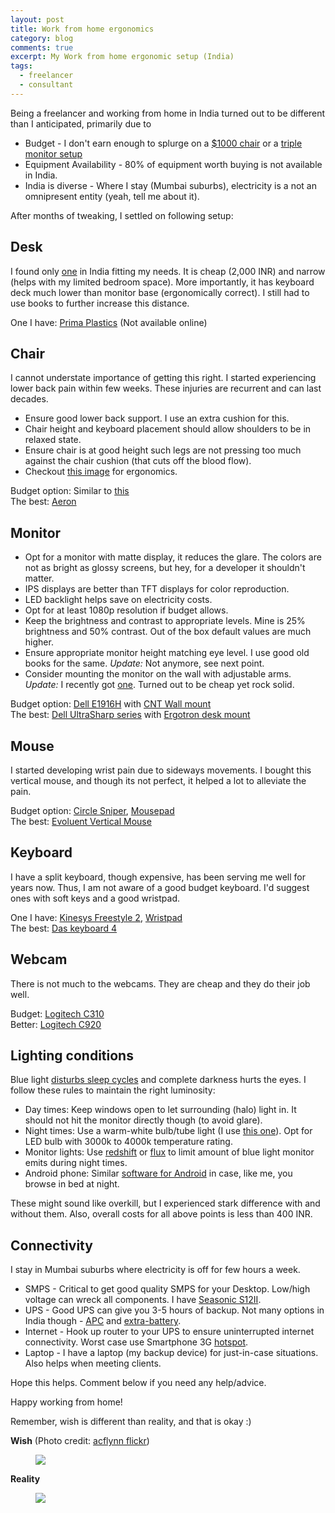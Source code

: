 ```yaml
---
layout: post
title: Work from home ergonomics
category: blog
comments: true
excerpt: My Work from home ergonomic setup (India)
tags: 
  - freelancer
  - consultant
---
```


Being a freelancer and working from home in India turned out to be different than I anticipated, primarily due to 
  
 * Budget - I don't earn enough to splurge on a [$1000 chair](http://store.hermanmiller.com/Products/Aeron-Chair) or a [triple monitor setup](https://i.ytimg.com/vi/S4RfkcM1Dx8/maxresdefault.jpg)
 * Equipment Availability - 80% of equipment worth buying is not available in India.
 * India is diverse - Where I stay (Mumbai suburbs), electricity is a not an omnipresent entity (yeah, tell me about it). 

After months of tweaking, I settled on following setup:

## Desk

I found only [one](http://www.primaplastics.com/images/product-trolleys/trolleys_computer_big.png) in India fitting my needs. It is cheap (2,000 INR) and narrow (helps with my limited bedroom space). More importantly, it has keyboard deck much lower than monitor base (ergonomically correct). I still had to use books to further increase this distance.

One I have: [Prima Plastics](http://www.primaplastics.com/images/product-trolleys/trolleys_computer_big.png) (Not available online)    

## Chair
I cannot understate importance of getting this right. I started experiencing lower back pain within few weeks. These injuries are recurrent and can last decades. 

+ Ensure good lower back support. I use an extra cushion for this. 
+ Chair height and keyboard placement should allow shoulders to be in relaxed state.
+ Ensure chair is at good height such legs are not pressing too much against the chair cushion (that cuts off the blood flow). 
+ Checkout [this image](http://deepakvadgama.com/images/ergonomics.jpg) for ergonomics.  

Budget option: Similar to [this](http://www.pepperfry.com/ergonomic-chairs-by-emperor-1104811.html)  
The best: [Aeron](http://store.hermanmiller.com/Products/Aeron-Chair)

## Monitor

+ Opt for a monitor with matte display, it reduces the glare. The colors are not as bright as glossy screens, but hey, for a developer it shouldn't matter. 
+ IPS displays are better than TFT displays for color reproduction.
+ LED backlight helps save on electricity costs. 
+ Opt for at least 1080p resolution if budget allows.  
+ Keep the brightness and contrast to appropriate levels. Mine is 25% brightness and 50% contrast. Out of the box default values are much higher.
+ Ensure appropriate monitor height matching eye level. I use good old books for the same. *Update:* Not anymore, see next point.
+ Consider mounting the monitor on the wall with adjustable arms. *Update:* I recently got [one](http://www.amazon.in/CNCT-Displays-genuine-Product-picture/dp/B00N6PH6GW/). Turned out to be cheap yet rock solid. 

Budget option: [Dell E1916H](http://www.flipkart.com/dell-18-5-inch-led-e1916h-monitor/p/itmeazguwfsp5htv) with [CNT Wall mount](http://www.amazon.in/CNCT-Displays-genuine-Product-picture/dp/B00N6PH6GW/)    
The best: [Dell UltraSharp series](http://www.amazon.in/Dell-UltraSharp-U2412M-24-inch-Monitor/dp/B009X6FFSY?tag=googinhydr18418-21) with [Ergotron desk mount](http://www.amazon.com/LX-Desk-Mount-LCD-Arm/dp/B00358RIRC) 

## Mouse

I started developing wrist pain due to sideways movements. I bought this vertical mouse, and though its not perfect, it helped a lot to alleviate the pain.
  
Budget option: [Circle Sniper](http://www.amazon.in/Circle-Sniper-Gaming-Mouse/dp/B00EZONAA4), [Mousepad](http://www.amazon.in/gp/product/B00GA2EWM4)  
The best: [Evoluent Vertical Mouse](http://www.amazon.in/Evoluent-Vertical-Mouse-V4-Right/dp/B00427TAIK)

## Keyboard

I have a split keyboard, though expensive, has been serving me well for years now. Thus, I am not aware of a good budget keyboard. I'd suggest ones with soft keys and a good wristpad.  

One I have: [Kinesys Freestyle 2](http://www.kinesis-ergo.com/shop/freestyle2-for-pc-us/), [Wristpad](http://www.amazon.in/gp/product/B0013CF4FK)  
The best: [Das keyboard 4](http://www.daskeyboard.com/daskeyboard-4-professional/)

## Webcam

There is not much to the webcams. They are cheap and they do their job well.

Budget: [Logitech C310](http://www.flipkart.com/logitech-c310-hd-webcam/p/itmczzccgktpvkjy)  
Better: [Logitech C920](http://www.flipkart.com/logitech-hd-pro-c920/p/itmd7q5vnyvq7g6f)

## Lighting conditions

Blue light [disturbs sleep cycles](http://www.health.harvard.edu/staying-healthy/blue-light-has-a-dark-side) and complete darkness hurts the eyes. I follow these rules to maintain the right luminosity:
  
* Day times: Keep windows open to let surrounding (halo) light in. It should not hit the monitor directly though (to avoid glare).
* Night times: Use a warm-white bulb/tube light (I use [this one](http://www.flipkart.com/philips-9-5-w-led-b22-3000k-a55-ind-bulb/p/itmef3hhfzfzf2vn)). Opt for LED bulb with 3000k to 4000k temperature rating. 
* Monitor lights: Use [redshift](http://jonls.dk/redshift/) or [flux](https://justgetflux.com/) to limit amount of blue light monitor emits during night times.  
* Android phone: Similar [software for Android](https://play.google.com/store/apps/details?id=eu.chainfire.lumen&hl=en) in case, like me, you browse in bed at night.

These might sound like overkill, but I experienced stark difference with and without them. Also, overall costs for all above points is less than 400 INR.

## Connectivity

I stay in Mumbai suburbs where electricity is off for few hours a week.
 
* SMPS - Critical to get good quality SMPS for your Desktop. Low/high voltage can wreck all components. I have [Seasonic S12II](http://www.flipkart.com/seasonic-s12ii-430-watts-psu/p/itmd5xz5bzevdbzp).
* UPS - Good UPS can give you 3-5 hours of backup. Not many options in India though - [APC](http://www.amazon.in/APC-UPS-Model-BR1000G-IN-Battery/dp/B0038ZTZ3W) and [extra-battery](http://www.amazon.in/APC-BR24BPG-Back-UPS-External-Battery/dp/B0047E5B90).
* Internet - Hook up router to your UPS to ensure uninterrupted internet connectivity. Worst case use Smartphone 3G [hotspot](https://support.google.com/nexus/answer/2812516?hl=en).
* Laptop - I have a laptop (my backup device) for just-in-case situations. Also helps when meeting clients.

Hope this helps. Comment below if you need any help/advice. 

Happy working from home!

Remember, wish is different than reality, and that is okay :)


__Wish__ (Photo credit: [acflynn flickr](https://www.flickr.com/photos/acflynn/3787513726))
 <figure>
     <a href="{{ site.url }}/images/blog/triple-monitor.jpg"><img src="{{ site.url }}/images/blog/triple-monitor.jpg"></a>
 </figure>

__Reality__
 <figure>
     <a href="{{ site.url }}/images/blog/home-desk-setup2.jpg"><img src="{{ site.url }}/images/blog/home-desk-setup2.jpg"></a>
 </figure>

 